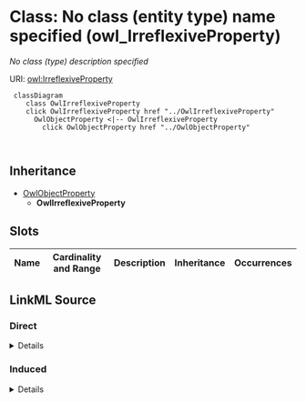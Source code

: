

# Class: No class (entity type) name specified (owl_IrreflexiveProperty)


_No class (type) description specified_







URI: [owl:IrreflexiveProperty](http://www.w3.org/2002/07/owl#IrreflexiveProperty)






```mermaid
 classDiagram
    class OwlIrreflexiveProperty
    click OwlIrreflexiveProperty href "../OwlIrreflexiveProperty"
      OwlObjectProperty <|-- OwlIrreflexiveProperty
        click OwlObjectProperty href "../OwlObjectProperty"
      
      
```





## Inheritance
* [OwlObjectProperty](../classes/OwlObjectProperty.md)
    * **OwlIrreflexiveProperty**



## Slots

| Name | Cardinality and Range | Description | Inheritance | Occurrences |
| ---  | --- | --- | --- | --- |














## LinkML Source

<!-- TODO: investigate https://stackoverflow.com/questions/37606292/how-to-create-tabbed-code-blocks-in-mkdocs-or-sphinx -->

### Direct

<details>

```yaml
name: owl_IrreflexiveProperty
conforms_to: No schema conformance document specified
description: No class (type) description specified
title: No class (entity type) name specified
from_schema: fio-kg
rank: 1000
is_a: owl_ObjectProperty
class_uri: owl:IrreflexiveProperty

```
</details>

### Induced

<details>

```yaml
name: owl_IrreflexiveProperty
conforms_to: No schema conformance document specified
description: No class (type) description specified
title: No class (entity type) name specified
from_schema: fio-kg
rank: 1000
is_a: owl_ObjectProperty
class_uri: owl:IrreflexiveProperty

```
</details>